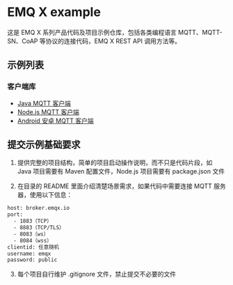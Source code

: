 # EMQ X example

这是 EMQ X 系列产品代码及项目示例仓库，包括各类编程语言 MQTT、MQTT-SN、CoAP 等协议的连接代码，EMQ X REST API 调用方法等。


## 示例列表

### 客户端库

- [Java MQTT 客户端](./mqtt-client-Java)
- [Node.js MQTT 客户端](./mqtt-client-Node.js)
- [Android 安卓 MQTT 客户端](./mqtt-client-Android)

## 提交示例基础要求

1. 提供完整的项目结构，简单的项目启动操作说明，而不只是代码片段，如 Java 项目需要有 Maven 配置文件，Node.js 项目需要有 package.json 文件

2. 在目录的 README 里面介绍清楚场景需求，如果代码中需要连接 MQTT 服务器，使用以下信息：

```bash
host: broker.emqx.io
port:
  - 1883（TCP）
  - 8883（TCP/TLS）
  - 8083（ws）
  - 8084（wss）
clientid: 任意随机
username: emqx
password: public
```

3. 每个项目自行维护 .gitignore 文件，禁止提交不必要的文件
